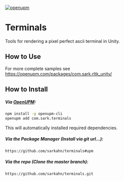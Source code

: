 [![openupm](https://img.shields.io/npm/v/com.sark.terminals?label=openupm&registry_uri=https://package.openupm.com)](https://openupm.com/packages/com.sark.terminals/)
# Terminals

Tools for rendering a pixel perfect ascii terminal in Unity.

## How to Use

For more complete samples see https://openupm.com/packages/com.sark.rltk_unity/

## How to Install

##### Via [OpenUPM](https://openupm.com/):
```bash
npm install -g openupm-cli
openupm add com.sark.terminals
```
This will automatically installed required dependencies.

##### Via the Package Manager (Install via git url...):
`https://github.com/sarkahn/terminals#upm`

##### Via the repo (Clone the master branch):
`https://github.com/sarkahn/terminals.git`